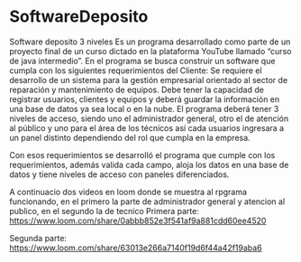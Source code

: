 # SoftwareDeposito
Software deposito 3 niveles
Es un programa desarrollado como parte de un proyecto final de un curso dictado en la plataforma YouTube llamado “curso de java intermedio”.
En el programa se busca construir un software que cumpla con los siguientes requerimientos del Cliente:
Se requiere el desarrollo de un sistema para la gestión empresarial orientado al sector de reparación y mantenimiento de equipos.
Debe tener la capacidad de registrar usuarios, clientes y equipos y deberá guardar la información en una base de datos ya sea local o en la nube.
El programa deberá tener 3 niveles de acceso, siendo uno el administrador general, otro el de atención al público y uno para el área de los técnicos así cada usuarios ingresara a un panel distinto dependiendo del rol que cumpla en la empresa.

Con esos requerimientos se desarrolló el programa que cumple con los requerimientos, además valida cada campo, aloja los datos en una base de datos y tiene niveles de acceso con paneles diferenciados.

A continuacio dos videos en loom donde se muestra al rpgrama funcionando, en el primero la parte de administrador general y atencion al publico, en el segundo la de tecnico
Primera parte:
https://www.loom.com/share/0abbb852e3f541af9a881cdd60ee4520


Segunda parte:
https://www.loom.com/share/63013e266a7140f19d6f44a42f19aba6
